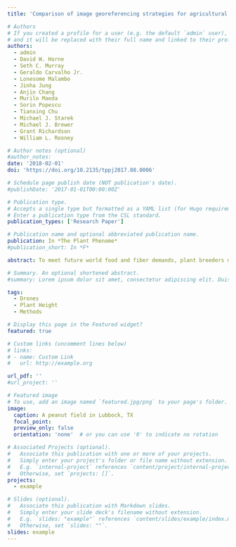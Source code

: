 ```yaml
---
title: 'Comparison of image georeferencing strategies for agricultural applications of small unoccupied aircraft systems'

# Authors
# If you created a profile for a user (e.g. the default `admin` user), write the username (folder name) here
# and it will be replaced with their full name and linked to their profile.
authors:
  - admin
  - David W. Horne
  - Seth C. Murray
  - Geraldo Carvalho Jr.
  - Lonesome Malambo
  - Jinha Jung
  - Anjin Chang
  - Murilo Maeda
  - Sorin Popescu
  - Tianxing Chu
  - Michael J. Starek
  - Michael J. Brewer
  - Grant Richardson
  - William L. Rooney

# Author notes (optional)
#author_notes:
date: '2018-02-01'
doi: 'https://doi.org/10.2135/tppj2017.08.0006'

# Schedule page publish date (NOT publication's date).
#publishDate: '2017-01-01T00:00:00Z'

# Publication type.
# Accepts a single type but formatted as a YAML list (for Hugo requirements).
# Enter a publication type from the CSL standard.
publication_types: ['Research Paper']

# Publication name and optional abbreviated publication name.
publication: In *The Plant Phenome*
#publication_short: In *F*

abstract: To meet future world food and fiber demands, plant breeders must increase the rate of genetic improvement of important agricultural crops. One of the biggest obstacles now facing crop scientists is a phenotyping bottleneck. To ease this burden, the emerging technology of unmanned aerial systems (UAS) presents an exciting opportunity. To assess the utility of UAS, it is important to investigate their application across multiple crop species. Terminal plant height is of great importance to maize (Zea mays L.) and sorghum [Sorghum bicolor (L.) Moench] breeders and has been hypothesized to be useful but has been logistically impractical to measure in the field. In this study, we statistically analyzed in depth the ability of UAS to estimate height in sorghum (advanced and early generation material) and maize (optimal and late material) and the application of these estimates in breeding programs. We found that UAS explain genotypic variation similarly to ground-truth methods and that the repeatability of the methodology is high (R = 0.61–0.99), indicating effective differentiation of genotypes. Additionally, correlations between ground truth and UAS measurements were moderate to high for all materials (r = 0.4–0.9). Finally, we present a novel application for the technology in the form of high-resolution temporal growth curves. Using these UAS-generated growth curves, new physiological insights can be obtained and new avenues of scientific investigation are possible.

# Summary. An optional shortened abstract.
#summary: Lorem ipsum dolor sit amet, consectetur adipiscing elit. Duis posuere tellus ac convallis placerat. Proin tincidunt magna sed ex sollicitudin #condimentum.

tags:
  - Drones
  - Plant Height
  - Methods

# Display this page in the Featured widget?
featured: true

# Custom links (uncomment lines below)
# links:
# - name: Custom Link
#   url: http://example.org

url_pdf: ''
#url_project: ''

# Featured image
# To use, add an image named `featured.jpg/png` to your page's folder.
image:
  caption: A peanut field in Lubbock, TX
  focal_point: 
  preview_only: false
  orientation: 'none'  # or you can use '0' to indicate no rotation

# Associated Projects (optional).
#   Associate this publication with one or more of your projects.
#   Simply enter your project's folder or file name without extension.
#   E.g. `internal-project` references `content/project/internal-project/index.md`.
#   Otherwise, set `projects: []`.
projects:
  - example

# Slides (optional).
#   Associate this publication with Markdown slides.
#   Simply enter your slide deck's filename without extension.
#   E.g. `slides: "example"` references `content/slides/example/index.md`.
#   Otherwise, set `slides: ""`.
slides: example
---
```

